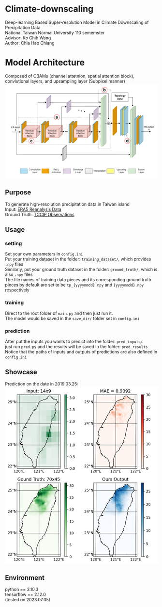 # Climate-downscaling
Deep-learning Based Super-resolution Model in Climate Downscaling of Precipitation Data </br>
National Taiwan Normal University 110 sememster </br>
Advisor: Ko Chih Wang </br>
Author: Chia Hao Chiang </br>

# Model Architecture
Composed of CBAMs (channel attetnion, spatial attention block), convlutional layers, and upsampling layer (Subpixel manner) </br>
![image](https://github.com/AugChiang/Climate-downscaling/blob/main/model_arch.PNG)

## Purpose
To generate high-resolution precipitation data in Taiwan island </br>
Input: [ERA5 Reanalysis Data](https://cds.climate.copernicus.eu/cdsapp#!/dataset/reanalysis-era5-single-levels?tab=overview) </br>
Ground Truth: [TCCIP Observations](https://tccip.ncdr.nat.gov.tw/ds_03.aspx) </br>

## Usage
### setting
Set your own parameters in `config.ini` </br>
Put your training dataset in the folder: `training_dataset/`, which provides `.npy` files </br>
Similarly, put your ground truth dataset in the folder: `ground_truth/`, which is also `.npy` files </br>
The file names of training data pieces and its corresponding ground truth pieces by default are set to be `tp_{yyyymmdd}.npy` and `{yyyymmdd}.npy` respectively </br>

### training
Direct to the root folder of `main.py` and then just run it. </br>
The model would be saved in the `save_dir/` folder set in `config.ini` </br>

### prediction
After put the inputs you wants to predict into the folder: `pred_inputs/` </br>
just run `pred.py` and the results will be saved in the folder: `pred_results` </br>
Notice that the paths of inputs and outputs of predictions are also defined in `config.ini`

## Showcase
Prediction on the date in 2019.03.25: </br>
![image](https://github.com/AugChiang/Climate-downscaling/blob/main/Example_20190325.png)

## Environment
python == 3.10.3 </br>
tensorflow == 2.12.0 </br>
(tested on 2023.07.05)
